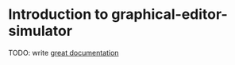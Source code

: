 # Introduction to graphical-editor-simulator

TODO: write [great documentation](http://jacobian.org/writing/what-to-write/)
